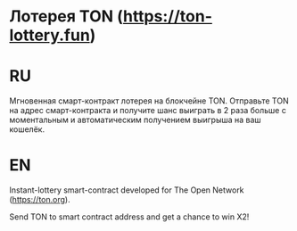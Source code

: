 # Лотерея TON (https://ton-lottery.fun) 
# RU
Мгновенная смарт-контракт лотерея на блокчейне TON. 
Отправьте TON на адрес смарт-контракта и получите шанс выиграть в 2 раза больше с моментальным и автоматическим получением выигрыша на ваш кошелёк.

# EN
Instant-lottery smart-contract developed for The Open Network (https://ton.org).

Send TON to smart contract address and get a chance to win X2!
